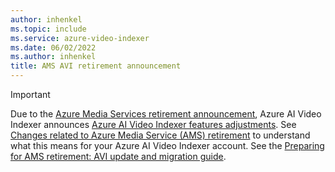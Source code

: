```yaml
---
author: inhenkel
ms.topic: include 
ms.service: azure-video-indexer
ms.date: 06/02/2022
ms.author: inhenkel
title: AMS AVI retirement announcement
---
```


> [!IMPORTANT]
> Due to the [Azure Media Services retirement announcement](https://aka.ms/ams-retirement), Azure AI Video Indexer announces [Azure AI Video Indexer features adjustments](https://azure.microsoft.com/updates/videoindexer-2/). See [Changes related to Azure Media Service (AMS) retirement](/azure/azure-video-indexer/azure-video-indexer-azure-media-services-retirement-announcement) to understand what this means for your Azure AI Video Indexer account. See the [Preparing for AMS retirement: AVI update and migration guide](../azure-video-indexer-ams-retirement-guide.md).

